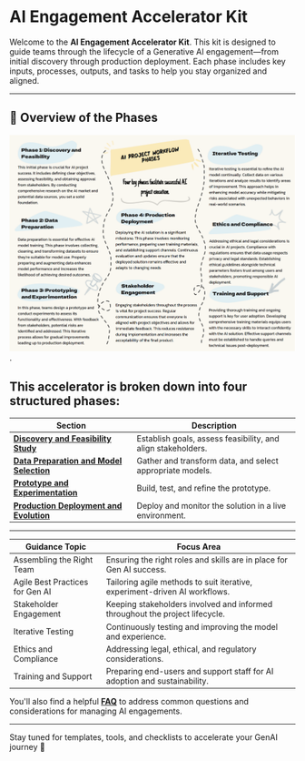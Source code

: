 # AI Engagement Accelerator Kit

Welcome to the **AI Engagement Accelerator Kit**. This kit is designed to guide teams through the lifecycle of a Generative AI engagement—from initial discovery through production deployment. Each phase includes key inputs, processes, outputs, and tasks to help you stay organized and aligned.

---

## 🧭 Overview of the Phases

![ Alt Text](https://github.com/stanchat/AIEngagementAcceleratorKit/blob/main/datadriven-checklist-info2.png).

## This accelerator is broken down into four structured phases:

| **Section**                                | **Description**                                                                 |
|--------------------------------------------|---------------------------------------------------------------------------------|
| [**Discovery and Feasibility Study**](Phase1.md)        | Establish goals, assess feasibility, and align stakeholders.                   |
| [**Data Preparation and Model Selection**](Phase2.md)   | Gather and transform data, and select appropriate models.                      |
| [**Prototype and Experimentation**](Phase3.md)          | Build, test, and refine the prototype.                                         |
| [**Production Deployment and Evolution**](Phase4.md)    | Deploy and monitor the solution in a live environment.                         |

---

| **Guidance Topic**                         | **Focus Area**                                                                 |
|--------------------------------------------|---------------------------------------------------------------------------------|
| Assembling the Right Team                 | Ensuring the right roles and skills are in place for Gen AI success.          |
| Agile Best Practices for Gen AI           | Tailoring agile methods to suit iterative, experiment-driven AI workflows.    |
| Stakeholder Engagement                    | Keeping stakeholders involved and informed throughout the project lifecycle.  |
| Iterative Testing                         | Continuously testing and improving the model and experience.                  |
| Ethics and Compliance                     | Addressing legal, ethical, and regulatory considerations.                     |
| Training and Support                      | Preparing end-users and support staff for AI adoption and sustainability.     |





You'll also find a helpful [**FAQ**](FAQ.md) to address common questions and considerations for managing AI engagements.

---

Stay tuned for templates, tools, and checklists to accelerate your GenAI journey 🚀

